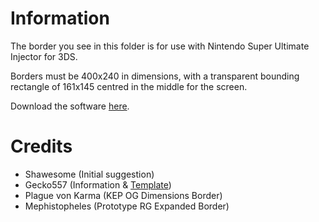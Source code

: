 # Information
The border you see in this folder is for use with Nintendo Super Ultimate Injector for 3DS.

Borders must be 400x240 in dimensions, with a transparent bounding rectangle of 161x145 centred in the middle for the screen.

Download the software [here](https://www.gamebrew.org/wiki/New_Super_Ultimate_Injector_3DS).

# Credits
* Shawesome (Initial suggestion)
* Gecko557 (Information & [Template](https://cdn.discordapp.com/attachments/1014321591657709569/1147616605166108744/3DSVCBorderForGBandGBC.png))
* Plague von Karma (KEP OG Dimensions Border)
* Mephistopheles (Prototype RG Expanded Border)

